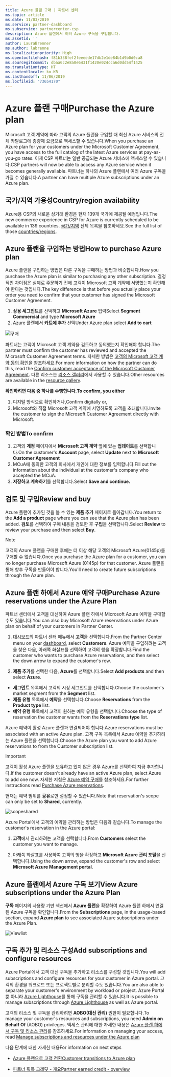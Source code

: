```yaml
---
title: Azure 플랜 구매 | 파트너 센터
ms.topic: article
ms.date: 11/03/2019
ms.service: partner-dashboard
ms.subservice: partnercenter-csp
description: Azure 플랜에서 여러 Azure 구독을 구입합니다.
ms.assetid: ''
author: LauraBrenner
ms.author: labrenne
ms.localizationpriority: High
ms.openlocfilehash: f81b338fef2feeeede17db2e1de84b1d9b0d0ca8
ms.sourcegitcommit: dbaa6c2e8a0e6431f1420e024cca6d0dd54f1425
ms.translationtype: HT
ms.contentlocale: ko-KR
ms.lasthandoff: 11/06/2019
ms.locfileid: "73654170"
---
```

# <a name="purchase-the-azure-plan"></a><span data-ttu-id="a4a9c-103">Azure 플랜 구매</span><span class="sxs-lookup"><span data-stu-id="a4a9c-103">Purchase the Azure plan</span></span>

<span data-ttu-id="a4a9c-104">Microsoft 고객 계약에 따라 고객의 Azure 플랜을 구입할 때 최신 Azure 서비스의 전체 카탈로그에 종량제 요금으로 액세스할 수 있습니다.</span><span class="sxs-lookup"><span data-stu-id="a4a9c-104">When you purchase an Azure plan for your customers under the Microsoft Customer Agreement, you have access to the full catalog of the latest Azure services at pay-as-you-go rates.</span></span> <span data-ttu-id="a4a9c-105">이제 CSP 파트너는 일반 공급되는 Azure 서비스에 액세스할 수 있습니다.</span><span class="sxs-lookup"><span data-stu-id="a4a9c-105">CSP partners will now be able to access any Azure service when it becomes generally available.</span></span> <span data-ttu-id="a4a9c-106">파트너는 하나의 Azure 플랜에서 여러 Azure 구독을 가질 수 있습니다.</span><span class="sxs-lookup"><span data-stu-id="a4a9c-106">A partner can have multiple Azure subscriptions under an Azure plan.</span></span> 

## <a name="countryregion-availability"></a><span data-ttu-id="a4a9c-107">국가/지역 가용성</span><span class="sxs-lookup"><span data-stu-id="a4a9c-107">Country/region availability</span></span>
<span data-ttu-id="a4a9c-108">Azure용 CSP의 새로운 상거래 환경은 현재 139개 국가에 제공될 예정입니다.</span><span class="sxs-lookup"><span data-stu-id="a4a9c-108">The new commerce experience in CSP for Azure is currently scheduled to be available in 139 countries.</span></span> <span data-ttu-id="a4a9c-109">[국가/지역](https://query.prod.cms.rt.microsoft.com/cms/api/am/binary/RE3QN0x) 전체 목록을 참조하세요.</span><span class="sxs-lookup"><span data-stu-id="a4a9c-109">See the full list of those [countries/regions](https://query.prod.cms.rt.microsoft.com/cms/api/am/binary/RE3QN0x).</span></span> 

## <a name="how-to-purchase-azure-plan"></a><span data-ttu-id="a4a9c-110">Azure 플랜을 구입하는 방법</span><span class="sxs-lookup"><span data-stu-id="a4a9c-110">How to purchase Azure plan</span></span>

<span data-ttu-id="a4a9c-111">Azure 플랜을 구입하는 방법은 다른 구독을 구매하는 방법과 비슷합니다.</span><span class="sxs-lookup"><span data-stu-id="a4a9c-111">How you purchase the Azure plan is similar to purchasing any other subscription.</span></span> <span data-ttu-id="a4a9c-112">결정적인 차이점은 실제로 주문하기 전에 고객이 Microsoft 고객 계약에 서명했는지 확인해야 한다는 것입니다.</span><span class="sxs-lookup"><span data-stu-id="a4a9c-112">The key difference is that before you actually place your order you need to confirm that your customer has signed the Microsoft Customer Agreement.</span></span>

1. <span data-ttu-id="a4a9c-113">**상용 세그먼트**를 선택하고 **Microsoft Azure** 입력</span><span class="sxs-lookup"><span data-stu-id="a4a9c-113">Select **Segment Commercial** and type **Microsoft Azure**</span></span> 
2. <span data-ttu-id="a4a9c-114">Azure 플랜에서 **카트에 추가** 선택</span><span class="sxs-lookup"><span data-stu-id="a4a9c-114">Under Azure plan select **Add to cart**</span></span>

![구매](images/azure/Azurepurchase1.png)

<span data-ttu-id="a4a9c-116">파트너는 고객이 Microsoft 고객 계약을 검토하고 동의했는지 확인해야 합니다.</span><span class="sxs-lookup"><span data-stu-id="a4a9c-116">The partner must confirm the customer has reviewed and accepted the Microsoft Customer Agreement terms.</span></span> <span data-ttu-id="a4a9c-117">자세한 방법은 [고객의 Microsoft 고객 계약 동의 확인](https://docs.microsoft.com/partner-center/confirm-customer-agreement)을 참조하세요.</span><span class="sxs-lookup"><span data-stu-id="a4a9c-117">For more information on how the partner can do this, read the [Confirm customer acceptance of the Microsoft Customer Agreement](https://docs.microsoft.com/partner-center/confirm-customer-agreement).</span></span> <span data-ttu-id="a4a9c-118">다른 리소스는 [리소스 갤러리](https://partner.microsoft.com/resources/collection/Microsoft-Customer-Agreement-in-the-CSP-program#/)에서 사용할 수 있습니다.</span><span class="sxs-lookup"><span data-stu-id="a4a9c-118">Other resources are available in the [resource gallery](https://partner.microsoft.com/resources/collection/Microsoft-Customer-Agreement-in-the-CSP-program#/).</span></span>

<span data-ttu-id="a4a9c-119">**확인하려면 다음 중 하나를 수행합니다.**</span><span class="sxs-lookup"><span data-stu-id="a4a9c-119">**To confirm, you either**</span></span>
1. <span data-ttu-id="a4a9c-120">디지털 방식으로 확인하거나,</span><span class="sxs-lookup"><span data-stu-id="a4a9c-120">Confirm digitally or,</span></span>
2. <span data-ttu-id="a4a9c-121">Microsoft와 직접 Microsoft 고객 계약에 서명하도록 고객을 초대합니다.</span><span class="sxs-lookup"><span data-stu-id="a4a9c-121">Invite the customer to sign the Microsoft Customer Agreement directly with Microsoft.</span></span> 

### <a name="to-confirm"></a><span data-ttu-id="a4a9c-122">확인 방법</span><span class="sxs-lookup"><span data-stu-id="a4a9c-122">To confirm</span></span> 

1. <span data-ttu-id="a4a9c-123">고객의 **계정** 페이지에서 **Microsoft 고객 계약** 옆에 있는 **업데이트**를 선택합니다.</span><span class="sxs-lookup"><span data-stu-id="a4a9c-123">On the customer's **Account** page, select **Update** next to **Microsoft Customer Agreement**</span></span>  
2. <span data-ttu-id="a4a9c-124">MCuA에 동의한 고객의 회사에서 개인에 대한 정보를 입력합니다.</span><span class="sxs-lookup"><span data-stu-id="a4a9c-124">Fill out the information about the individual at the customer's company who accepted the MCuA.</span></span>
3. <span data-ttu-id="a4a9c-125">**저장하고 계속하기**를 선택합니다.</span><span class="sxs-lookup"><span data-stu-id="a4a9c-125">Select **Save and continue.**</span></span>  

## <a name="review-and-buy"></a><span data-ttu-id="a4a9c-126">검토 및 구입</span><span class="sxs-lookup"><span data-stu-id="a4a9c-126">Review and buy</span></span>

<span data-ttu-id="a4a9c-127">Azure 플랜이 추가된 것을 볼 수 있는 **제품 추가** 페이지로 돌아갑니다.</span><span class="sxs-lookup"><span data-stu-id="a4a9c-127">You return to the **Add a product** page where you can see that the Azure plan has been added.</span></span> <span data-ttu-id="a4a9c-128">**검토**를 선택하여 구매 내용을 검토한 후 **구입**을 선택합니다.</span><span class="sxs-lookup"><span data-stu-id="a4a9c-128">Select **Review** to review your purchase and then select **Buy**.</span></span> 

>[!Note]
><span data-ttu-id="a4a9c-129">고객의 Azure 플랜을 구매한 후에는 더 이상 해당 고객의 Microsoft Azure(0145p)를 구매할 수 없습니다.</span><span class="sxs-lookup"><span data-stu-id="a4a9c-129">Once you purchase the Azure plan for a customer, you can no longer purchase Microsoft Azure (0145p) for that customer.</span></span> <span data-ttu-id="a4a9c-130">Azure 플랜을 통해 향후 구독을 만들어야 합니다.</span><span class="sxs-lookup"><span data-stu-id="a4a9c-130">You'll need to create future subscriptions through the Azure plan.</span></span>

## <a name="purchase-azure-reservations-under-the-azure-plan"></a><span data-ttu-id="a4a9c-131">Azure 플랜 하에서 Azure 예약 구매</span><span class="sxs-lookup"><span data-stu-id="a4a9c-131">Purchase Azure reservations under the Azure Plan</span></span> 
  
<span data-ttu-id="a4a9c-132">파트너 센터에서 고객을 대신하여 Azure 플랜 하에서 Microsoft Azure 예약을 구매할 수도 있습니다.</span><span class="sxs-lookup"><span data-stu-id="a4a9c-132">You can also buy Microsoft Azure reservations under Azure plan on behalf of your customers in Partner Center.</span></span>

1. <span data-ttu-id="a4a9c-133">[대시보드](https://partner.microsoft.com/dashboard/)의 파트너 센터 메뉴에서 **고객**을 선택합니다.</span><span class="sxs-lookup"><span data-stu-id="a4a9c-133">From the Partner Center menu on your [dashboard](https://partner.microsoft.com/dashboard/), select **Customers**.</span></span> <span data-ttu-id="a4a9c-134">Azure 예약을 구입하려는 고객을 찾은 다음, 아래쪽 화살표를 선택하여 고객의 행을 확장합니다.</span><span class="sxs-lookup"><span data-stu-id="a4a9c-134">Find the customer who wants to purchase Azure reservations, and then select the down arrow to expand the customer's row.</span></span> 

2. <span data-ttu-id="a4a9c-135">**제품 추가**를 선택한 다음, **Azure**를 선택합니다.</span><span class="sxs-lookup"><span data-stu-id="a4a9c-135">Select **Add products** and then select **Azure**.</span></span> 
- <span data-ttu-id="a4a9c-136">**세그먼트** 목록에서 고객의 시장 세그먼트를 선택합니다.</span><span class="sxs-lookup"><span data-stu-id="a4a9c-136">Choose the customer's market segment from the **Segment** list.</span></span> 
- <span data-ttu-id="a4a9c-137">**제품 유형** 목록에서 **예약**을 선택합니다.</span><span class="sxs-lookup"><span data-stu-id="a4a9c-137">Choose **Reservations** from the **Product type** list.</span></span> 
- <span data-ttu-id="a4a9c-138">**예약 유형** 목록에서 고객이 원하는 예약 유형을 선택합니다.</span><span class="sxs-lookup"><span data-stu-id="a4a9c-138">Choose the type of reservation the customer wants from the **Reservations type** list.</span></span> 

<span data-ttu-id="a4a9c-139">Azure 예약이 활성 Azure 플랜과 연결되어야 합니다.</span><span class="sxs-lookup"><span data-stu-id="a4a9c-139">Azure reservations must be associated with an active Azure plan.</span></span> <span data-ttu-id="a4a9c-140">고객 구독 목록에서 Azure 예약을 추가하려는 Azure 플랜을 선택합니다.</span><span class="sxs-lookup"><span data-stu-id="a4a9c-140">Choose the Azure plan you want to add Azure reservations to from the Customer subscription list.</span></span> 

>[!Important] 
><span data-ttu-id="a4a9c-141">고객이 활성 Azure 플랜을 보유하고 있지 않은 경우 Azure를 선택하여 지금 추가합니다.</span><span class="sxs-lookup"><span data-stu-id="a4a9c-141">If the customer doesn't already have an active Azure plan, select Azure to add one now.</span></span> <span data-ttu-id="a4a9c-142">자세한 지침은 [Azure 예약 구매](https://docs.microsoft.com/partner-center/azure-reservations-buying#purchase-azure-reservations)를 참조하세요.</span><span class="sxs-lookup"><span data-stu-id="a4a9c-142">For further instructions read [Purchase Azure reservations](https://docs.microsoft.com/partner-center/azure-reservations-buying#purchase-azure-reservations).</span></span>

<span data-ttu-id="a4a9c-143">현재는 예약 범위를 **공유**로만 설정할 수 있습니다.</span><span class="sxs-lookup"><span data-stu-id="a4a9c-143">Note that reservation's scope can only be set to **Shared**, currently.</span></span> 

![scopeshared](images/azure/addprods1.png)

<span data-ttu-id="a4a9c-145">Azure Portal에서 고객의 예약을 관리하는 방법은 다음과 같습니다.</span><span class="sxs-lookup"><span data-stu-id="a4a9c-145">To manage the customer's reservation in the Azure portal:</span></span> 

1. <span data-ttu-id="a4a9c-146">**고객**에서 관리하려는 고객을 선택합니다.</span><span class="sxs-lookup"><span data-stu-id="a4a9c-146">From **Customers** select the customer you want to manage.</span></span> 

2. <span data-ttu-id="a4a9c-147">아래쪽 화살표를 사용하여 고객의 행을 확장하고 **Microsoft Azure 관리 포털**을 선택합니다.</span><span class="sxs-lookup"><span data-stu-id="a4a9c-147">Using the down arrow, expand the customer's row and select **Microsoft Azure Management portal**.</span></span>  
 
## <a name="view-azure-subscriptions-under-the-azure-plan"></a><span data-ttu-id="a4a9c-148">Azure 플랜에서 Azure 구독 보기</span><span class="sxs-lookup"><span data-stu-id="a4a9c-148">View Azure subscriptions under the Azure Plan</span></span> 

<span data-ttu-id="a4a9c-149">**구독** 페이지의 사용량 기반 섹션에서 **Azure 플랜**을 확장하여 Azure 플랜 하에서 연결된 Azure 구독을 확인합니다.</span><span class="sxs-lookup"><span data-stu-id="a4a9c-149">From the **Subscriptions** page, in the usage-based section, expand **Azure plan** to see associated Azure subscriptions under the Azure Plan.</span></span>

![Viewlist](images/azure/addprods2.png) 


## <a name="add-subscriptions-and-configure-resources"></a><span data-ttu-id="a4a9c-151">구독 추가 및 리소스 구성</span><span class="sxs-lookup"><span data-stu-id="a4a9c-151">Add subscriptions and configure resources</span></span>

<span data-ttu-id="a4a9c-152">Azure Portal에서 고객 대신 구독을 추가하고 리소스를 구성할 것입니다.</span><span class="sxs-lookup"><span data-stu-id="a4a9c-152">You will add subscriptions and configure resources for your customer in Azure portal.</span></span> <span data-ttu-id="a4a9c-153">고객의 환경을 워크로드 또는 프로젝트별로 분리할 수도 있습니다.</span><span class="sxs-lookup"><span data-stu-id="a4a9c-153">You are also able to separate your customer's environment by workload or project.</span></span> <span data-ttu-id="a4a9c-154">Azure Portal뿐 아니라 [Azure Lighthouse](https://azure.microsoft.com/services/azure-lighthouse/)를 통해 구독을 관리할 수 있습니다.</span><span class="sxs-lookup"><span data-stu-id="a4a9c-154">It is possible to manage subscriptions through [Azure Lighthouse](https://azure.microsoft.com/services/azure-lighthouse/) as well as Azure portal.</span></span> 

<span data-ttu-id="a4a9c-155">고객의 리소스 및 구독을 관리하려면 **AOBO(대신 관리)** 권한이 필요합니다.</span><span class="sxs-lookup"><span data-stu-id="a4a9c-155">To manage your customer's resources and subscriptions, you need **Admin on Behalf Of** (AOBO) privileges.</span></span> <span data-ttu-id="a4a9c-156">액세스 관리에 대한 자세한 내용은 [Azure 플랜 하에서 구독 및 리소스 관리](azure-plan-manage.md)를 참조하세요.</span><span class="sxs-lookup"><span data-stu-id="a4a9c-156">For information on managing your access, read [Manage subscriptions and resources under the Azure plan](azure-plan-manage.md)</span></span>

<span data-ttu-id="a4a9c-157">다음 단계에 대한 자세한 내용</span><span class="sxs-lookup"><span data-stu-id="a4a9c-157">For information on next steps</span></span>

- [<span data-ttu-id="a4a9c-158">Azure 플랜으로 고객 전환</span><span class="sxs-lookup"><span data-stu-id="a4a9c-158">Customer transitions to Azure plan</span></span>](azure-plan-transition.md)

- [<span data-ttu-id="a4a9c-159">파트너 획득 크레딧 - 개요</span><span class="sxs-lookup"><span data-stu-id="a4a9c-159">Partner earned credit - overview</span></span>](partner-earned-credit.md)







            




    

  













    



    